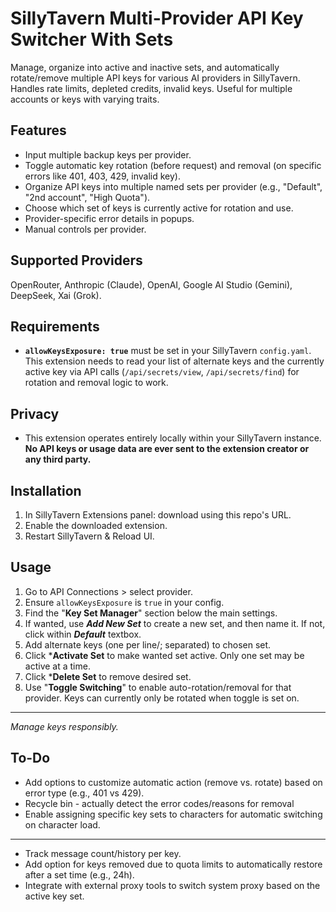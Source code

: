 # SillyTavern Multi-Provider API Key Switcher With Sets

Manage, organize into active and inactive sets, and automatically rotate/remove multiple API keys for various AI providers in SillyTavern. Handles rate limits, depleted credits, invalid keys. Useful for multiple accounts or keys with varying traits.

## Features
*   Input multiple backup keys per provider.
*   Toggle automatic key rotation (before request) and removal (on specific errors like 401, 403, 429, invalid key).
*   Organize API keys into multiple named sets per provider (e.g., "Default", "2nd account", "High Quota").
*   Choose which set of keys is currently active for rotation and use.
*   Provider-specific error details in popups.
*   Manual controls per provider.

## Supported Providers

OpenRouter, Anthropic (Claude), OpenAI, Google AI Studio (Gemini), DeepSeek, Xai (Grok).

## Requirements

*   **`allowKeysExposure: true`** must be set in your SillyTavern `config.yaml`. This extension needs to read your list of alternate keys and the currently active key via API calls (`/api/secrets/view`, `/api/secrets/find`) for rotation and removal logic to work.

## Privacy

*   This extension operates entirely locally within your SillyTavern instance. **No API keys or usage data are ever sent to the extension creator or any third party.**

## Installation

1.  In SillyTavern Extensions panel: download using this repo's URL.
2.  Enable the downloaded extension.
3.  Restart SillyTavern & Reload UI.

## Usage

1.  Go to API Connections > select provider.
2.  Ensure `allowKeysExposure` is `true` in your config.
3.  Find the "**Key Set Manager**" section below the main settings.
4.  If wanted, use ***Add New Set*** to create a new set, and then name it. If not, click within ***Default*** textbox.  
4.  Add alternate keys (one per line/; separated) to chosen set.
5.  Click ***Activate Set** to make wanted set active. Only one set may be active at a time. 
6.  Click ***Delete Set** to remove desired set.
7.  Use "**Toggle Switching**" to enable auto-rotation/removal for that provider. Keys can currently only be rotated when toggle is set on. 

---

*Manage keys responsibly.*

## To-Do
* Add options to customize automatic action (remove vs. rotate) based on error type (e.g., 401 vs 429).
* Recycle bin - actually detect the error codes/reasons for removal
* Enable assigning specific key sets to characters for automatic switching on character load.
-------------------------------------------------------------------------------------------------------------------------
* Track message count/history per key.
* Add option for keys removed due to quota limits to automatically restore after a set time (e.g., 24h).
* Integrate with external proxy tools to switch system proxy based on the active key set.

